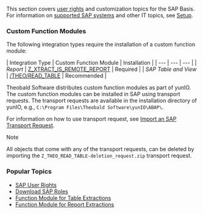 This section covers [user rights](sap-authority-objects/) and customization topics for the SAP Basis.\
For information on [supported SAP systems](../setup/requirements/#supported-sap-systems-and-releases) and other IT topics, see [Setup](../setup/).

### Custom Function Modules

The following integration types require the installation of a custom function module:

| Integration Type | Custom Function Module | Installation | | --- | --- | --- | | *Report* | [Z_XTRACT_IS_REMOTE_REPORT](custom-function-module-for-reports/) | Required | | *SAP Table and View* | [/THEO/READ_TABLE](custom-function-module-for-table-extraction/) | Recommended |

Theobald Software distributes custom function modules as part of yunIO. The custom function modules can be installed in SAP using transport requests. The transport requests are available in the installation directory of yunIO, e.g., `C:\Program Files\Theobald Software\yunIO\ABAP\`.

For information on how to use transport request, see [Import an SAP Transport Request](/yunio/knowledge-base/import-an-sap-transport-request).

Note

All objects that come with any of the transport requests, can be deleted by importing the `Z_THEO_READ_TABLE-deletion_request.zip` transport request.

### Popular Topics

- [SAP User Rights](sap-authority-objects/)
- [Download SAP Roles](sap-authority-objects/#sap-authorization-profiles)
- [Function Module for Table Extractions](custom-function-module-for-table-extraction/)
- [Function Module for Report Extractions](custom-function-module-for-reports/)
